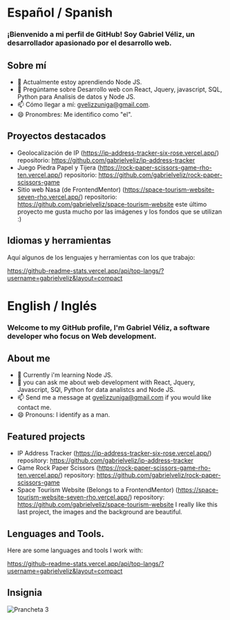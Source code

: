 # Español / Spanish
### ¡Bienvenido a mi perfil de GitHub! Soy Gabriel Véliz, un desarrollador apasionado por el desarrollo web.

## Sobre mí
- 🌱 Actualmente estoy aprendiendo Node JS.
- 💬 Pregúntame sobre Desarrollo web con React, Jquery, javascript, SQL, Python para Analisis de datos y Node JS.
- 📫 Cómo llegar a mí: gvelizzuniga@gmail.com.
- 😄 Pronombres: Me identifico como "el".

## Proyectos destacados
- Geolocalización de IP (https://ip-address-tracker-six-rose.vercel.app/) repositorio: https://github.com/gabrielveliz/ip-address-tracker
- Juego Piedra Papel y Tijera (https://rock-paper-scissors-game-rho-ten.vercel.app/) repositorio: https://github.com/gabrielveliz/rock-paper-scissors-game
- Sitio web Nasa (de FrontendMentor) (https://space-tourism-website-seven-rho.vercel.app/) repositorio: https://github.com/gabrielveliz/space-tourism-website
este último proyecto me gusta mucho por las imágenes y los fondos que se utilizan :)

## Idiomas y herramientas

Aquí algunos de los lenguajes y herramientas con los que trabajo:

https://github-readme-stats.vercel.app/api/top-langs/?username=gabrielveliz&layout=compact

# English / Inglés
### Welcome to my GitHub profile, I'm Gabriel Véliz, a software developer who focus on Web development.

## About me
- 🌱 Currently i'm learning Node JS.
- 💬 you can ask me about web development with React, Jquery, Javascript, SQl, Python for data analistcs and Node JS.
- 📫 Send me a message at gvelizzuniga@gmail.com if you would like contact me.
- 😄 Pronouns: I identify as a man.

## Featured projects
- IP Address Tracker (https://ip-address-tracker-six-rose.vercel.app/) repository: https://github.com/gabrielveliz/ip-address-tracker
- Game Rock Paper Scissors (https://rock-paper-scissors-game-rho-ten.vercel.app/) repository: https://github.com/gabrielveliz/rock-paper-scissors-game
- Space Tourism Website (Belongs to a FrontendMentor) (https://space-tourism-website-seven-rho.vercel.app/) repository: https://github.com/gabrielveliz/space-tourism-website
I really like this last project, the images and the background are beautiful.

## Lenguages and Tools.

Here are some languages ​​and tools I work with:

https://github-readme-stats.vercel.app/api/top-langs/?username=gabrielveliz&layout=compact

## Insignia
![Prancheta 3](https://github.com/gabrielveliz/gabrielveliz/assets/24717811/a1bb8f2c-e209-404e-95a5-5227e1b3c1dd)
